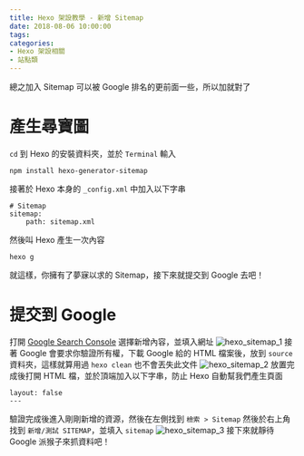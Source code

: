 ```yaml
---
title: Hexo 架設教學 - 新增 Sitemap
date: 2018-08-06 10:00:00
tags:
categories:
- Hexo 架設相關
- 站點類
---
```

總之加入 Sitemap 可以被 Google 排名的更前面一些，所以加就對了
<!--more-->
# 產生尋寶圖
`cd` 到 Hexo 的安裝資料夾，並於 `Terminal` 輸入
```
npm install hexo-generator-sitemap
```
接著於 Hexo 本身的 `_config.xml` 中加入以下字串
```
# Sitemap
sitemap:
    path: sitemap.xml
```
然後叫 Hexo 產生一次內容
```
hexo g
```
就這樣，你擁有了夢寐以求的 Sitemap，接下來就提交到 Google 去吧！
# 提交到 Google
打開 [Google Search Console](https://www.google.com/webmasters/tools/home?hl=zh-TW&authuser=0)
選擇新增內容，並填入網址
![hexo_sitemap_1](https://0enchq.bn.files.1drv.com/y4mODIhfFHWkiZEup2nDyTPxMmuDdz6Q3aa3I1MljXGMsZo9WRJ2PShYDz6_UWymz-gcVb24E3GlVlTfESLb-cU6rSTfcrudWnkrTlaolcIWmsADde6CrQOJso6QLo6HJlDg2nvzSFs3wSEkymr33U8WyF-oUBrqAzKAaIyDqkDhV8SrmfGaIJ_WJUhqvKelr87yjJXiHi1g-ibNi1EsccxZQ)
接著 Google 會要求你驗證所有權，下載 Google 給的 HTML 檔案後，放到 `source` 資料夾，這樣就算用過 `hexo clean` 也不會丟失此文件
![hexo_sitemap_2](https://0epdkq.bn.files.1drv.com/y4mQ269crIyU84gg-UP11PM45PqlJbFVzDF9qJHarNMl8YIWVXymfoFwz98gsUOawCBBYzmeAF9Cmtxu_32eD1WdVDIY4v40PagJvqREZKgm6MU8qxoirTDPiSFSZ4zpHP3nC5c_LHIJk-60-W1H8Q68Eu6hVmoH28Wtsdx-xLF2JhChd7VGb0hgzp2yKj7TX22Vy2OAbYshkMtpEjkZuHp-w)
放置完成後打開 HTML 檔，並於頂端加入以下字串，防止 Hexo 自動幫我們產生頁面
```
layout: false
---
```
驗證完成後進入剛剛新增的資源，然後在左側找到 `檢索 > Sitemap`
然後於右上角找到 `新增/測試 SITEMAP`，並填入 `sitemap`
![hexo_sitemap_3](https://0en4bg.bn.files.1drv.com/y4mYt2sb5lbgDY71H4C-yJFflcCogFW1qaKFVGBv2_mhfLdAr1gfbi4zqGHKUdI8JTn7Kps5uKaWyaADww2FU4t8NJ1XUTx40sbJqfIh2cB7g08_3G5wh4YmGoLPqXo3PScMsATAixsXfb7lvIlS6ReqpSgh9r4-rVnrN0LkX7uthJUPFO8OHu1409ayDtkvIWoZmpAeffSPy7edrGxX25NdQ)
接下來就靜待 Google 派猴子來抓資料吧！
